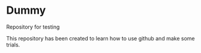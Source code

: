 # Dummy
Repository for testing

This repository has been created to learn how to use github and make some trials.
